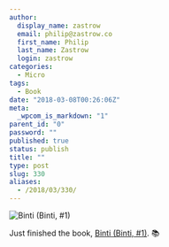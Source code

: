 ```yaml
---
author:
  display_name: zastrow
  email: philip@zastrow.co
  first_name: Philip
  last_name: Zastrow
  login: zastrow
categories:
  - Micro
tags:
  - Book
date: "2018-03-08T00:26:06Z"
meta:
  _wpcom_is_markdown: "1"
parent_id: "0"
password: ""
published: true
status: publish
title: ""
type: post
slug: 330
aliases:
  - /2018/03/330/
---
```

<p><img src="https://i.gr-assets.com/images/S/compressed.photo.goodreads.com/books/1433804020l/25667918._SY475_.jpg" alt="Binti (Binti, #1)" /></p>

<p>Just finished the book, <a href="https://www.goodreads.com/review/show/2239539262?utm_medium=api&amp;utm_source=rss">Binti (Binti, #1)</a>. 📚</p>
